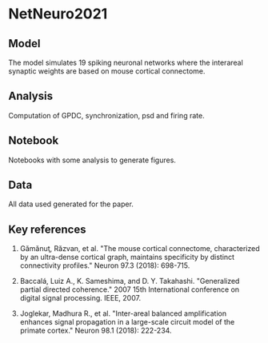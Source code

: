 # **NetNeuro2021**


## Model

The model simulates 19 spiking neuronal networks where the interareal synaptic weights are based on mouse cortical connectome.

## Analysis 

Computation of GPDC, synchronization, psd and firing rate.

## Notebook

Notebooks with some analysis to generate figures.

## Data

All data used generated for the paper.


## Key references


1. Gămănuţ, Răzvan, et al. "The mouse cortical connectome, characterized by an ultra-dense cortical graph, maintains specificity by distinct connectivity profiles." Neuron 97.3 (2018): 698-715.

2. Baccalá, Luiz A., K. Sameshima, and D. Y. Takahashi. "Generalized partial directed coherence." 2007 15th International conference on digital signal processing. IEEE, 2007.

3. Joglekar, Madhura R., et al. "Inter-areal balanced amplification enhances signal propagation in a large-scale circuit model of the primate cortex." Neuron 98.1 (2018): 222-234.

